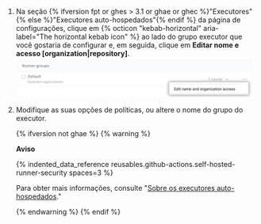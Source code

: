 1. Na seção {% ifversion fpt or ghes > 3.1 or ghae or ghec %}"Executores"{% else %}"Executores auto-hospedados"{% endif %} da página de configurações, clique em {% octicon "kebab-horizontal" aria-label="The horizontal kebab icon" %} ao lado do grupo executor que você gostaria de configurar e, em seguida, clique em **Editar nome e acesso [organization|repository]**. ![Gerenciar permissões do repositório](/assets/images/help/settings/actions-runner-manage-permissions.png)
1. Modifique as suas opções de políticas, ou altere o nome do grupo do executor.

   {% ifversion not ghae %}
   {% warning %}

   **Aviso**

   {% indented_data_reference reusables.github-actions.self-hosted-runner-security spaces=3 %}

   Para obter mais informações, consulte "[Sobre os executores auto-hospedados](/actions/hosting-your-own-runners/about-self-hosted-runners#self-hosted-runner-security-with-public-repositories)."

   {% endwarning %}
   {% endif %}
